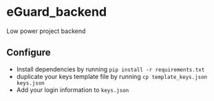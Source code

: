 # eGuard_backend
Low power project backend

## Configure
- Install dependencies by running `pip install -r requirements.txt`
- duplicate your keys template file by running `cp template_keys.json keys.json`
- Add your login information to `keys.json`
